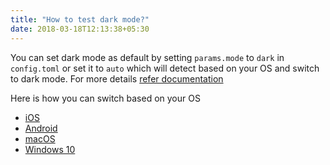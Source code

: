 ```yaml
---
title: "How to test dark mode?"
date: 2018-03-18T12:13:38+05:30
---
```


You can set dark mode as default by setting `params.mode` to `dark` in `config.toml` or set it to `auto` which will detect based on your OS and switch to dark mode. For more details [refer documentation](https://github.com/vividvilla/ezhil#configuration)

Here is how you can switch based on your OS

- [iOS](https://www.howtogeek.com/440078/how-to-enable-dark-mode-on-your-iphone-and-ipad/)
- [Android](https://9to5google.com/2018/12/17/android-dark-mode-theme-pie/)
- [macOS](https://support.apple.com/en-in/HT208976)
- [Windows 10](https://www.cnet.com/how-to/turn-on-the-dark-mode-in-windows-10/)
